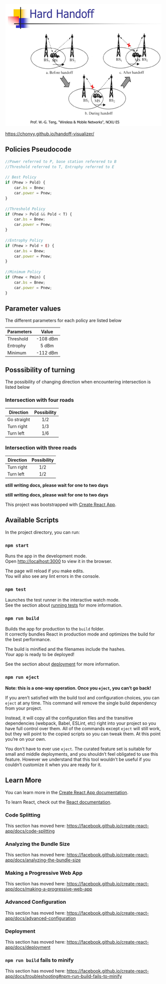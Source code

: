 <p align=center>
    <img src="img/handoff.PNG" width="636" height="391">
</p>

https://chonyy.github.io/handoff-visualizer/

## Policies Pseudocode

```javascript
//Power referred to P, base station referered to B
//Threshold referred to T, Entrophy referred to E

// Best Policy
if (Pnew > Pold) {
    car.bs = Bnew;
    car.power = Pnew;
}

//Threshold Policy
if (Pnew > Pold && Pold < T) {
    car.bs = Bnew;
    car.power = Pnew;
}

//Entrophy Policy
if (Pnew > Pold + E) {
    car.bs = Bnew;
    car.power = Pnew;
}

//Minimum Policy
if (Pnew < Pmin) {
    car.bs = Bnew;
    car.power = Pnew;
}
```

## Parameter values

The different parameters for each policy are listed below

| Parameters |  Value   |
| ---------- | :------: |
| Threshold  | -108 dBm |
| Entrophy   |  5 dBm   |
| Minimum    | -112 dBm |

## Posssibility of turning

The possibility of changing direction when encountering intersection is listed below

### Intersection with four roads

| Direction   | Possibility |
| ----------- | :---------: |
| Go straight |     1/2     |
| Turn right  |     1/3     |
| Turn left   |     1/6     |

### Intersection with three roads

| Direction  | Possibility |
| ---------- | :---------: |
| Turn right |     1/2     |
| Turn left  |     1/2     |

**still writing docs, please wait for one to two days**

**still writing docs, please wait for one to two days**

This project was bootstrapped with [Create React App](https://github.com/facebook/create-react-app).

## Available Scripts

In the project directory, you can run:

### `npm start`

Runs the app in the development mode.<br />
Open [http://localhost:3000](http://localhost:3000) to view it in the browser.

The page will reload if you make edits.<br />
You will also see any lint errors in the console.

### `npm test`

Launches the test runner in the interactive watch mode.<br />
See the section about [running tests](https://facebook.github.io/create-react-app/docs/running-tests) for more information.

### `npm run build`

Builds the app for production to the `build` folder.<br />
It correctly bundles React in production mode and optimizes the build for the best performance.

The build is minified and the filenames include the hashes.<br />
Your app is ready to be deployed!

See the section about [deployment](https://facebook.github.io/create-react-app/docs/deployment) for more information.

### `npm run eject`

**Note: this is a one-way operation. Once you `eject`, you can’t go back!**

If you aren’t satisfied with the build tool and configuration choices, you can `eject` at any time. This command will remove the single build dependency from your project.

Instead, it will copy all the configuration files and the transitive dependencies (webpack, Babel, ESLint, etc) right into your project so you have full control over them. All of the commands except `eject` will still work, but they will point to the copied scripts so you can tweak them. At this point you’re on your own.

You don’t have to ever use `eject`. The curated feature set is suitable for small and middle deployments, and you shouldn’t feel obligated to use this feature. However we understand that this tool wouldn’t be useful if you couldn’t customize it when you are ready for it.

## Learn More

You can learn more in the [Create React App documentation](https://facebook.github.io/create-react-app/docs/getting-started).

To learn React, check out the [React documentation](https://reactjs.org/).

### Code Splitting

This section has moved here: https://facebook.github.io/create-react-app/docs/code-splitting

### Analyzing the Bundle Size

This section has moved here: https://facebook.github.io/create-react-app/docs/analyzing-the-bundle-size

### Making a Progressive Web App

This section has moved here: https://facebook.github.io/create-react-app/docs/making-a-progressive-web-app

### Advanced Configuration

This section has moved here: https://facebook.github.io/create-react-app/docs/advanced-configuration

### Deployment

This section has moved here: https://facebook.github.io/create-react-app/docs/deployment

### `npm run build` fails to minify

This section has moved here: https://facebook.github.io/create-react-app/docs/troubleshooting#npm-run-build-fails-to-minify
